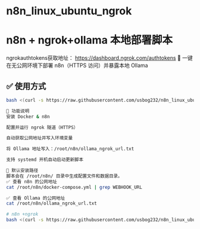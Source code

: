 # n8n_linux_ubuntu_ngrok
# n8n + ngrok+ollama 本地部署脚本
ngrokauthtokens获取地址： https://dashboard.ngrok.com/authtokens
🚀 一键在无公网环境下部署 n8n（HTTPS 访问）并暴露本地 Ollama

## ✅ 使用方式

```bash
bash <(curl -s https://raw.githubusercontent.com/usbog232/n8n_linux_ubuntu_ngrok/main/install_n8n_ngrok_local.sh)

🧠 功能说明
安装 Docker & n8n

配置并运行 ngrok 隧道（HTTPS）

自动获取公网地址并写入环境变量

将 Ollama 地址写入：/root/n8n/ollama_ngrok_url.txt

支持 systemd 开机自动启动更新脚本

📁 默认安装路径
脚本会在 /root/n8n/ 目录中生成配置文件和数据目录。
✅ 查看 n8n 的公网地址
cat /root/n8n/docker-compose.yml | grep WEBHOOK_URL

✅ 查看 Ollama 的公网地址
cat /root/n8n/ollama_ngrok_url.txt

# n8n +ngrok
bash <(curl -s https://raw.githubusercontent.com/usbog232/n8n_linux_ubuntu_ngrok/main/install_n8n_ngrok.sh)

